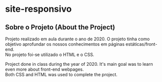 # site-responsivo
## Sobre o Projeto (About the Project)
Projeto realizado em aula durante o ano de 2020. O projeto tinha como objetivo aprofundar os nossos conhecimentos em páginas estáticas/front-end.
<br>No projeto foi-se utilizado o HTML e o CSS.

Project done in class during the year of 2020. It's main goal was to learn even more about front-end webpages.
<br>Both CSS and HTML was used to complete the project.

